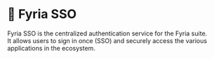 # 🔐 Fyria SSO

Fyria SSO is the centralized authentication service for the Fyria suite.  
It allows users to sign in once (SSO) and securely access the various applications in the ecosystem.